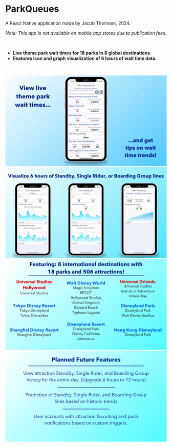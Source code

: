 
# ParkQueues

A React Native application made by Jacob Thomsen, 2024.

*Note: This app is not available on mobile app stores due to publication fees.*

&nbsp;

* **Live theme park wait times for 18 parks in 8 global destinations.**
* **Features icon and graph visualization of 6 hours of wait time data.**

&nbsp;

![ParkQueues_Designs.gif](ReamdeAssets%2FParkQueues_Designs.gif)
![ParkQueues_Designs_3screens.gif](ReamdeAssets%2FParkQueues_Designs_3screens.gif)
![ParkQueues_Designs.png](ReamdeAssets%2FParkQueues_Designs.png)
![ParkQueues_Designs_future.png](ReamdeAssets%2FParkQueues_Designs_future.png)

